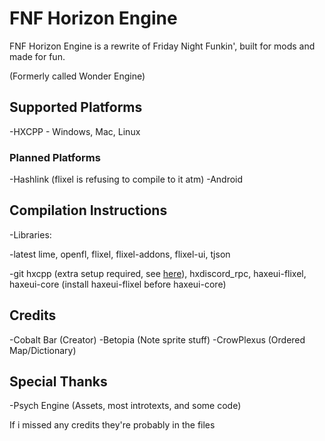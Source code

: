 # FNF Horizon Engine

FNF Horizon Engine is a rewrite of Friday Night Funkin', built for mods and made for fun.

(Formerly called Wonder Engine)

## Supported Platforms

-HXCPP - Windows, Mac, Linux

### Planned Platforms

-Hashlink (flixel is refusing to compile to it atm)
-Android

## Compilation Instructions

-Libraries:

-latest lime, openfl, flixel, flixel-addons, flixel-ui, tjson

-git hxcpp (extra setup required, see [here](https://github.com/HaxeFoundation/hxcpp)), hxdiscord_rpc, haxeui-flixel, haxeui-core (install haxeui-flixel before haxeui-core)

## Credits

-Cobalt Bar (Creator)
-Betopia (Note sprite stuff)
-CrowPlexus (Ordered Map/Dictionary)

## Special Thanks

-Psych Engine (Assets, most introtexts, and some code)

If i missed any credits they're probably in the files
